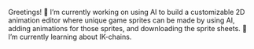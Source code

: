 Greetings! 
🔭 I’m currently working on using AI to build a customizable 2D animation editor where unique game sprites can be made by using AI, adding animations for those sprites, and downloading the sprite sheets. 
🌱 I’m currently learning about IK-chains.

<!--
**noobosapien/noobosapien** is a ✨ _special_ ✨ repository because its `README.md` (this file) appears on your GitHub profile.

Here are some ideas to get you started:

- 🔭 I’m currently working on ...
- 🌱 I’m currently learning ...
- 👯 I’m looking to collaborate on ...
- 🤔 I’m looking for help with ...
- 💬 Ask me about ...
- 📫 How to reach me: ...
- 😄 Pronouns: ...
- ⚡ Fun fact: ...
-->
